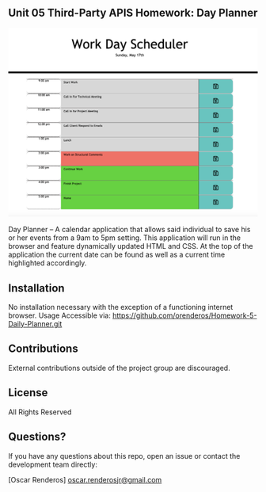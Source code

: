 ## Unit 05 Third-Party APIS Homework: Day Planner
 
<img src="image.png" img>

Day Planner – A calendar application that allows said individual to save his or her events from a 9am to 5pm setting. This application will run in the browser and feature dynamically updated HTML and CSS. At the top of the application the current date can be found as well as a current time highlighted accordingly. 


## Installation
No installation necessary with the exception of a functioning internet browser.
Usage
Accessible via: https://github.com/orenderos/Homework-5-Daily-Planner.git

## Contributions
External contributions outside of the project group are discouraged.

## License
All Rights Reserved

## Questions?
If you have any questions about this repo, open an issue or contact the development team directly:

 [Oscar Renderos] oscar.renderosjr@gmail.com

